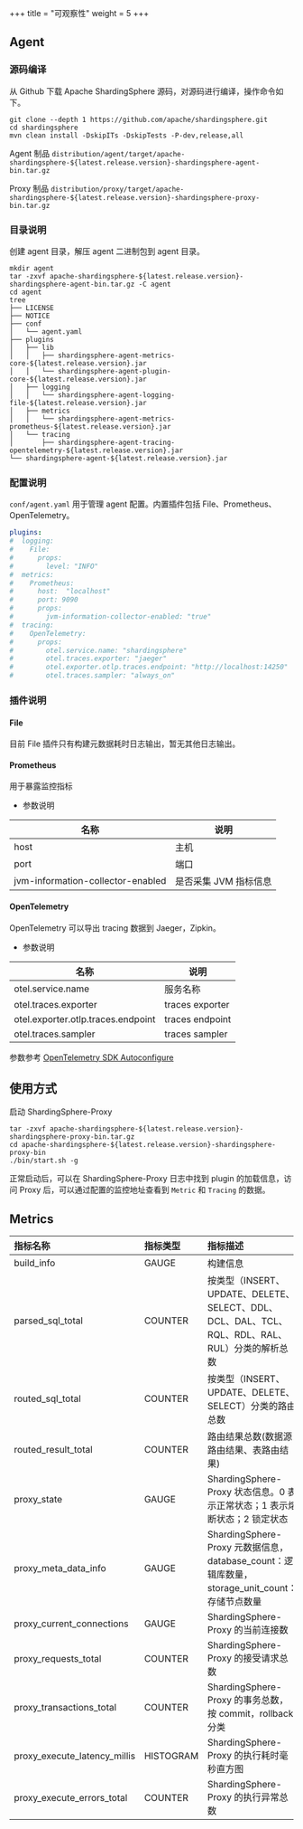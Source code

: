 +++
title = "可观察性"
weight = 5
+++

## Agent

### 源码编译

从 Github 下载 Apache ShardingSphere 源码，对源码进行编译，操作命令如下。

```shell
git clone --depth 1 https://github.com/apache/shardingsphere.git
cd shardingsphere
mvn clean install -DskipITs -DskipTests -P-dev,release,all
```
Agent 制品 `distribution/agent/target/apache-shardingsphere-${latest.release.version}-shardingsphere-agent-bin.tar.gz`

Proxy 制品 `distribution/proxy/target/apache-shardingsphere-${latest.release.version}-shardingsphere-proxy-bin.tar.gz`

### 目录说明

创建 agent 目录，解压 agent 二进制包到 agent 目录。

```shell
mkdir agent
tar -zxvf apache-shardingsphere-${latest.release.version}-shardingsphere-agent-bin.tar.gz -C agent
cd agent
tree 
├── LICENSE
├── NOTICE
├── conf
│   └── agent.yaml
├── plugins
│   ├── lib
│   │   ├── shardingsphere-agent-metrics-core-${latest.release.version}.jar
│   │   └── shardingsphere-agent-plugin-core-${latest.release.version}.jar
│   ├── logging
│   │   └── shardingsphere-agent-logging-file-${latest.release.version}.jar
│   ├── metrics
│   │   └── shardingsphere-agent-metrics-prometheus-${latest.release.version}.jar
│   └── tracing
│       ├── shardingsphere-agent-tracing-opentelemetry-${latest.release.version}.jar
└── shardingsphere-agent-${latest.release.version}.jar
```

### 配置说明

`conf/agent.yaml` 用于管理 agent 配置。内置插件包括 File、Prometheus、OpenTelemetry。

```yaml
plugins:
#  logging:
#    File:
#      props:
#        level: "INFO"
#  metrics:
#    Prometheus:
#      host:  "localhost"
#      port: 9090
#      props:
#        jvm-information-collector-enabled: "true"
#  tracing:
#    OpenTelemetry:
#      props:
#        otel.service.name: "shardingsphere"
#        otel.traces.exporter: "jaeger"
#        otel.exporter.otlp.traces.endpoint: "http://localhost:14250"
#        otel.traces.sampler: "always_on"
```

### 插件说明

#### File

目前 File 插件只有构建元数据耗时日志输出，暂无其他日志输出。

#### Prometheus

用于暴露监控指标

* 参数说明

| 名称                                | 说明            |
|-----------------------------------|---------------|
| host                              | 主机            |
| port                              | 端口            |
| jvm-information-collector-enabled | 是否采集 JVM 指标信息 |

#### OpenTelemetry

OpenTelemetry 可以导出 tracing 数据到 Jaeger，Zipkin。

* 参数说明

| 名称                                 | 说明              |
|------------------------------------|-----------------|
| otel.service.name                  | 服务名称            |
| otel.traces.exporter               | traces exporter |
| otel.exporter.otlp.traces.endpoint | traces endpoint |
| otel.traces.sampler                | traces sampler  |

参数参考 [OpenTelemetry SDK Autoconfigure](https://github.com/open-telemetry/opentelemetry-java/tree/main/sdk-extensions/autoconfigure)


## 使用方式

启动 ShardingSphere-Proxy

```shell
tar -zxvf apache-shardingsphere-${latest.release.version}-shardingsphere-proxy-bin.tar.gz
cd apache-shardingsphere-${latest.release.version}-shardingsphere-proxy-bin
./bin/start.sh -g
```

正常启动后，可以在 ShardingSphere-Proxy 日志中找到 plugin 的加载信息，访问 Proxy 后，可以通过配置的监控地址查看到 `Metric` 和 `Tracing` 的数据。

## Metrics

| 指标名称                         | 指标类型      | 指标描述                                                                      |
|:-----------------------------|:----------|:--------------------------------------------------------------------------|
| build_info                   | GAUGE     | 构建信息                                                                      |
| parsed_sql_total             | COUNTER   | 按类型（INSERT、UPDATE、DELETE、SELECT、DDL、DCL、DAL、TCL、RQL、RDL、RAL、RUL）分类的解析总数   |
| routed_sql_total             | COUNTER   | 按类型（INSERT、UPDATE、DELETE、SELECT）分类的路由总数                                   |
| routed_result_total          | COUNTER   | 路由结果总数(数据源路由结果、表路由结果)                                                     |
| proxy_state                  | GAUGE     | ShardingSphere-Proxy 状态信息。0 表示正常状态；1 表示熔断状态；2 锁定状态                        |
| proxy_meta_data_info         | GAUGE     | ShardingSphere-Proxy 元数据信息，database_count：逻辑库数量，storage_unit_count：存储节点数量 |
| proxy_current_connections    | GAUGE     | ShardingSphere-Proxy 的当前连接数                                               |
| proxy_requests_total         | COUNTER   | ShardingSphere-Proxy 的接受请求总数                                              |
| proxy_transactions_total     | COUNTER   | ShardingSphere-Proxy 的事务总数，按 commit，rollback 分类                           |
| proxy_execute_latency_millis | HISTOGRAM | ShardingSphere-Proxy 的执行耗时毫秒直方图                                           |
| proxy_execute_errors_total   | COUNTER   | ShardingSphere-Proxy 的执行异常总数                                              |
